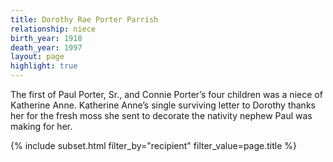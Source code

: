 ```yaml
---
title: Dorothy Rae Porter Parrish
relationship: niece
birth_year: 1918
death_year: 1997
layout: page
highlight: true
---
```

The first of Paul Porter, Sr., and Connie Porter’s four children was a niece of Katherine Anne.  Katherine Anne’s single surviving letter to Dorothy thanks her for the fresh moss she sent to decorate the nativity nephew Paul was making for her.   

{% include subset.html filter_by="recipient" filter_value=page.title %}

